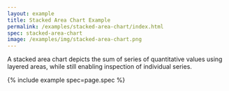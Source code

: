 ```yaml
---
layout: example
title: Stacked Area Chart Example
permalink: /examples/stacked-area-chart/index.html
spec: stacked-area-chart
image: /examples/img/stacked-area-chart.png
---
```


A stacked area chart depicts the sum of series of quantitative values using layered areas, while still enabling inspection of individual series.

{% include example spec=page.spec %}

